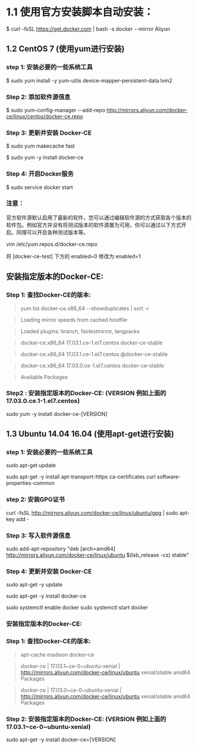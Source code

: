 1.1 使用官方安装脚本自动安装：
================================

$ curl -fsSL https://get.docker.com | bash -s docker --mirror Aliyun




1.2 CentOS 7 (使用yum进行安装)
--------------------------------
### step 1: 安装必要的一些系统工具

$ sudo yum install -y yum-utils device-mapper-persistent-data lvm2

### Step 2: 添加软件源信息

$ sudo yum-config-manager --add-repo http://mirrors.aliyun.com/docker-ce/linux/centos/docker-ce.repo

### Step 3: 更新并安装 Docker-CE

$ sudo yum makecache fast

$ sudo yum -y install docker-ce

### Step 4: 开启Docker服务

$ sudo service docker start

### 注意：

 官方软件源默认启用了最新的软件，您可以通过编辑软件源的方式获取各个版本的软件包。例如官方并没有将测试版本的软件源置为可用，你可以通过以下方式开启。同理可以开启各种测试版本等。

 vim /etc/yum.repos.d/docker-ce.repo

 将 [docker-ce-test] 下方的 enabled=0 修改为 enabled=1

## 安装指定版本的Docker-CE:




### Step 1: 查找Docker-CE的版本:


>  yum list docker-ce.x86_64 --showduplicates | sort -r

>  Loading mirror speeds from cached hostfile
  
>  Loaded plugins: branch, fastestmirror, langpacks
  
>  docker-ce.x86_64            17.03.1.ce-1.el7.centos            docker-ce-stable

>  docker-ce.x86_64            17.03.1.ce-1.el7.centos            @docker-ce-stable

>  docker-ce.x86_64            17.03.0.ce-1.el7.centos            docker-ce-stable
  
>  Available Packages


### Step2 : 安装指定版本的Docker-CE: (VERSION 例如上面的 17.03.0.ce.1-1.el7.centos)

 sudo yum -y install docker-ce-[VERSION]




1.3 Ubuntu 14.04 16.04 (使用apt-get进行安装)
------------------------------------
### step 1: 安装必要的一些系统工具

sudo apt-get update

sudo apt-get -y install apt-transport-https ca-certificates curl software-properties-common

### step 2: 安装GPG证书

curl -fsSL http://mirrors.aliyun.com/docker-ce/linux/ubuntu/gpg | sudo apt-key add -

### Step 3: 写入软件源信息

sudo add-apt-repository "deb [arch=amd64] http://mirrors.aliyun.com/docker-ce/linux/ubuntu $(lsb_release -cs) stable"

### Step 4: 更新并安装 Docker-CE

sudo apt-get -y update

sudo apt-get -y install docker-ce


sudo systemctl enable docker
sudo systemctl start docker


### 安装指定版本的Docker-CE:

### Step 1: 查找Docker-CE的版本:

>  apt-cache madison docker-ce

>  docker-ce | 17.03.1~ce-0~ubuntu-xenial | http://mirrors.aliyun.com/docker-ce/linux/ubuntu xenial/stable amd64 Packages

>  docker-ce | 17.03.0~ce-0~ubuntu-xenial | http://mirrors.aliyun.com/docker-ce/linux/ubuntu xenial/stable amd64 Packages


### Step 2: 安装指定版本的Docker-CE: (VERSION 例如上面的 17.03.1~ce-0~ubuntu-xenial)

 sudo apt-get -y install docker-ce=[VERSION]
